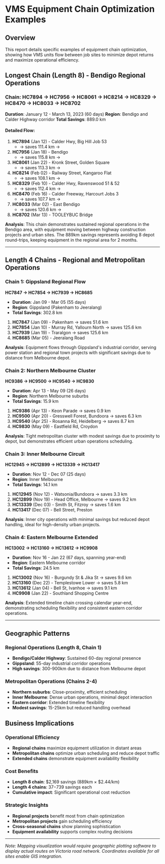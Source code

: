 # VMS Equipment Chain Optimization Examples

## Overview
This report details specific examples of equipment chain optimization, showing how VMS units flow between job sites to minimize depot returns and maximize operational efficiency.

## Longest Chain (Length 8) - Bendigo Regional Operations

### Chain: HC7894 → HC7956 → HC8061 → HC8214 → HC8329 → HC8470 → HC8033 → HC8702

**Duration**: January 12 - March 13, 2023 (60 days)
**Region**: Bendigo and Calder Highway corridor
**Total Savings**: 889.0 km

#### Detailed Flow:
1. **HC7894** (Jan 12) - Calder Hwy, Big Hill Job 53
   - → saves 111.4 km →
2. **HC7956** (Jan 18) - Bendigo
   - → saves 115.8 km →
3. **HC8061** (Jan 22) - Kronk Street, Golden Square
   - → saves 113.3 km →
4. **HC8214** (Feb 02) - Railway Street, Kangaroo Flat
   - → saves 108.1 km →
5. **HC8329** (Feb 10) - Calder Hwy, Ravenswood 51 & 52
   - → saves 112.4 km →
6. **HC8470** (Feb 16) - Calder Freeway, Harcourt Jobs 3
   - → saves 107.7 km →
7. **HC8033** (Mar 02) - East Bendigo
   - → saves 120.6 km →
8. **HC8702** (Mar 13) - TOOLEYBUC Bridge

**Analysis**: This chain demonstrates sustained regional operations in the Bendigo area, with equipment moving between highway construction projects and urban sites. The 889km savings represents avoiding 8 depot round-trips, keeping equipment in the regional area for 2 months.

---

## Length 4 Chains - Regional and Metropolitan Operations

### Chain 1: Gippsland Regional Flow
**HC7847 → HC7854 → HC7939 → HC8685**
- **Duration**: Jan 09 - Mar 05 (55 days)
- **Region**: Gippsland (Pakenham to Jeeralang)
- **Total Savings**: 302.8 km

1. **HC7847** (Jan 09) - Pakenham → saves 51.6 km
2. **HC7854** (Jan 10) - Murray Rd, Yallourn North → saves 125.6 km
3. **HC7939** (Jan 19) - Traralgon → saves 125.6 km
4. **HC8685** (Mar 05) - Jeeralang Road

**Analysis**: Equipment flows through Gippsland's industrial corridor, serving power station and regional town projects with significant savings due to distance from Melbourne depot.

### Chain 2: Northern Melbourne Cluster
**HC9386 → HC9500 → HC9540 → HC9830**
- **Duration**: Apr 13 - May 09 (26 days)
- **Region**: Northern Melbourne suburbs
- **Total Savings**: 15.9 km

1. **HC9386** (Apr 13) - Keon Parade → saves 0.9 km
2. **HC9500** (Apr 20) - Gresswell Forest, Bundoora → saves 6.3 km
3. **HC9540** (Apr 25) - Rosanna Rd, Heidelberg → saves 8.7 km
4. **HC9830** (May 09) - Eastfield Rd, Croydon

**Analysis**: Tight metropolitan cluster with modest savings due to proximity to depot, but demonstrates efficient urban operations scheduling.

### Chain 3: Inner Melbourne Circuit
**HC12945 → HC12899 → HC13339 → HC13417**
- **Duration**: Nov 12 - Dec 07 (25 days)
- **Region**: Inner Melbourne
- **Total Savings**: 14.1 km

1. **HC12945** (Nov 12) - Watsonia/Bundoora → saves 3.3 km
2. **HC12899** (Nov 19) - Head Office, Melbourne → saves 9.2 km
3. **HC13339** (Dec 03) - Smith St, Fitzroy → saves 1.6 km
4. **HC13417** (Dec 07) - Bell Street, Preston

**Analysis**: Inner city operations with minimal savings but reduced depot handling, ideal for high-density urban projects.

### Chain 4: Eastern Melbourne Extended
**HC13002 → HC13160 → HC13612 → HC9908**
- **Duration**: Nov 16 - Jan 22 (67 days, spanning year-end)
- **Region**: Eastern Melbourne corridor
- **Total Savings**: 24.5 km

1. **HC13002** (Nov 16) - Burgundy St & Jika St → saves 9.6 km
2. **HC13160** (Dec 22) - Templestowe Lower → saves 5.8 km
3. **HC13612** (Jan 04) - Bell St, Ivanhoe → saves 9.1 km
4. **HC9908** (Jan 22) - Southland Shopping Centre

**Analysis**: Extended timeline chain crossing calendar year-end, demonstrating scheduling flexibility and consistent eastern corridor operations.

---

## Geographic Patterns

### Regional Operations (Length 8, Chain 1)
- **Bendigo/Calder Highway**: Sustained 60-day regional presence
- **Gippsland**: 55-day industrial corridor operations
- **High savings**: 300-900km due to distance from Melbourne depot

### Metropolitan Operations (Chains 2-4)
- **Northern suburbs**: Close-proximity, efficient scheduling
- **Inner Melbourne**: Dense urban operations, minimal depot interaction
- **Eastern corridor**: Extended timeline flexibility
- **Modest savings**: 15-25km but reduced handling overhead

## Business Implications

### Operational Efficiency
- **Regional chains** maximize equipment utilization in distant areas
- **Metropolitan chains** optimize urban scheduling and reduce depot traffic
- **Extended chains** demonstrate equipment availability flexibility

### Cost Benefits
- **Length 8 chain**: $2,169 savings (889km × $2.44/km)
- **Length 4 chains**: $37-$739 savings each
- **Cumulative impact**: Significant operational cost reduction

### Strategic Insights
- **Regional projects** benefit most from chain optimization
- **Metropolitan projects** gain scheduling efficiency
- **Cross-seasonal chains** show planning sophistication
- **Equipment availability** supports complex routing decisions

---

*Note: Mapping visualization would require geographic plotting software to display actual routes on Victoria road network. Coordinates available for all sites enable GIS integration.*